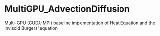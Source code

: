# MultiGPU_AdvectionDiffusion
Multi-GPU (CUDA-MPI) baseline implementation of Heat Equation and the inviscid Burgers' equation
